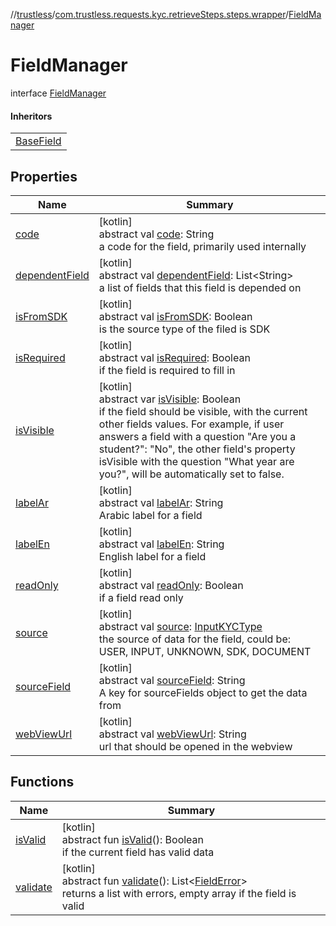 //[trustless](../../../index.md)/[com.trustless.requests.kyc.retrieveSteps.steps.wrapper](../index.md)/[FieldManager](index.md)

# FieldManager

interface [FieldManager](index.md)

#### Inheritors

| |
|---|
| [BaseField](../../com.trustless.requests.kyc.retrieveSteps.steps.fields/-base-field/index.md) |

## Properties

| Name | Summary |
|---|---|
| [code](code.md) | [kotlin]<br>abstract val [code](code.md): String<br>a code for the field, primarily used internally |
| [dependentField](dependent-field.md) | [kotlin]<br>abstract val [dependentField](dependent-field.md): List&lt;String&gt;<br>a list of fields that this field is depended on |
| [isFromSDK](is-from-s-d-k.md) | [kotlin]<br>abstract val [isFromSDK](is-from-s-d-k.md): Boolean<br>is the source type of the filed is SDK |
| [isRequired](is-required.md) | [kotlin]<br>abstract val [isRequired](is-required.md): Boolean<br>if the field is required to fill in |
| [isVisible](is-visible.md) | [kotlin]<br>abstract var [isVisible](is-visible.md): Boolean<br>if the field should be visible, with the current other fields values. For example, if user answers a field with a question &quot;Are you a student?&quot;: &quot;No&quot;, the other field's property isVisible with the question &quot;What year are you?&quot;, will be automatically set to false. |
| [labelAr](label-ar.md) | [kotlin]<br>abstract val [labelAr](label-ar.md): String<br>Arabic label for a field |
| [labelEn](label-en.md) | [kotlin]<br>abstract val [labelEn](label-en.md): String<br>English label for a field |
| [readOnly](read-only.md) | [kotlin]<br>abstract val [readOnly](read-only.md): Boolean<br>if a field read only |
| [source](source.md) | [kotlin]<br>abstract val [source](source.md): [InputKYCType](../../com.trustless.requests.kyc.retrieveSteps/-input-k-y-c-type/index.md)<br>the source of data for the field, could be: USER, INPUT, UNKNOWN, SDK, DOCUMENT |
| [sourceField](source-field.md) | [kotlin]<br>abstract val [sourceField](source-field.md): String<br>A key for sourceFields object to get the data from |
| [webViewUrl](web-view-url.md) | [kotlin]<br>abstract val [webViewUrl](web-view-url.md): String<br>url that should be opened in the webview |

## Functions

| Name | Summary |
|---|---|
| [isValid](is-valid.md) | [kotlin]<br>abstract fun [isValid](is-valid.md)(): Boolean<br>if the current field has valid data |
| [validate](validate.md) | [kotlin]<br>abstract fun [validate](validate.md)(): List&lt;[FieldError](../../com.trustless.requests.kyc.retrieveSteps.steps.fields/-field-error/index.md)&gt;<br>returns a list with errors, empty array if the field is valid |
